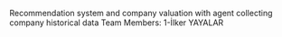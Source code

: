 Recommendation system and company valuation with agent collecting company historical data
Team Members:
1-İlker YAYALAR
